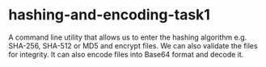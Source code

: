 # hashing-and-encoding-task1

A command line utility that allows us to enter the hashing algorithm e.g. SHA-256, SHA-512 or MD5 and encrypt files. 
We can also validate the files for integrity. It can also encode files into Base64 format and decode it.
